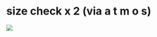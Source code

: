 <!--
id: 10616
link: http://tumblr.atmos.org/post/10616/size-check-x-2-via-a-t-m-o-s
slug: size-check-x-2-via-a-t-m-o-s
date: Tue Feb 27 2007 23:56:00 GMT-0800 (PST)
publish: 2007-02-027
tags: 
title: size check x 2 (via a t m o s)
-->


size check x 2 (via a t m o s)
==============================

![](http://31.media.tumblr.com/10616_500.jpg)

